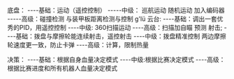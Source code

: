 

                                                                                              

底盘：
        ----基础：运动（遥控控制）
        -----中级： 巡航运动 随机运动  加入编码器
		-----高级：碰撞检测  与装甲板距离检测与控制
                          g'lü
云台:
       ----基础：调出一套优秀的PID，用遥控控制
       ----中级: 360扫描运动
       ----高级：扫描加自瞄   预测
射击;
       ----基础：拨盘与摩擦轮能连续射击，遥控射击
	   ----中级：拨盘精准控制
	                    两边摩擦轮速度更一致，防止卡弹 
       ----高级：计算，限制热量

决策：
       ----基础：根据自身血量决定模式
	   ----中级:根据比赛决定模式
       ----高级：根据比赛进度和所有机器人血量决定模式






















